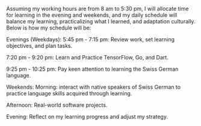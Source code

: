 
Assuming my working hours are from 8 am to 5:30 pm, I will allocate time for learning in the evening and weekends, and my daily schedule will balance my learning, practicalizing what I learned, and adaptation culturally.
Below is how my schedule will be:

Evenings (Weekdays):
5:45 pm - 7:15 pm: Review work, set learning objectives, and plan tasks.

7:20 pm - 9:20 pm: Learn and Practice TensorFlow, Go, and Dart.

9:25 pm - 10:25 pm: Pay keen attention to learning the Swiss German language.

Weekends:
Morning: interact with native speakers of Swiss German to practice language skills acquired through learning.

Afternoon: Real-world software projects.

Evening: Reflect on my learning progress and adjust my strategy.
